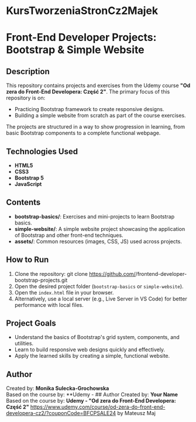 # KursTworzeniaStronCz2Majek
# Front-End Developer Projects: Bootstrap & Simple Website

## Description
This repository contains projects and exercises from the Udemy course **"Od zera do Front-End Developera: Część 2"**. The primary focus of this repository is on:

- Practicing Bootstrap framework to create responsive designs.
- Building a simple website from scratch as part of the course exercises.

The projects are structured in a way to show progression in learning, from basic Bootstrap components to a complete functional webpage.


## Technologies Used
- **HTML5**
- **CSS3**
- **Bootstrap 5**
- **JavaScript**

## Contents
- **bootstrap-basics/**: Exercises and mini-projects to learn Bootstrap basics.
- **simple-website/**: A simple website project showcasing the application of Bootstrap and other front-end techniques.
- **assets/**: Common resources (images, CSS, JS) used across projects.


## How to Run
1. Clone the repository:
 git clone https://github.com/<your-username>/frontend-developer-bootstrap-projects.git
2. Open the desired project folder (`bootstrap-basics` or `simple-website`).
3. Open the `index.html` file in your browser.
4. Alternatively, use a local server (e.g., Live Server in VS Code) for better performance with local files.


## Project Goals
- Understand the basics of Bootstrap's grid system, components, and utilities.
- Learn to build responsive web designs quickly and effectively.
- Apply the learned skills by creating a simple, functional website.

## Author
Created by: **Monika Sulecka-Grochowska**  
Based on the course by: **Udemy - ## Author
Created by: **Your Name**  
Based on the course by: **Udemy - "Od zera do Front-End Developera: Część 2"**
https://www.udemy.com/course/od-zera-do-front-end-developera-cz2/?couponCode=BFCPSALE24 by Mateusz Maj

